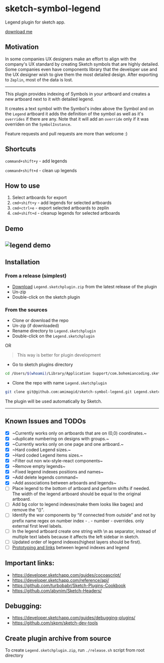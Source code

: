 # sketch-symbol-legend

Legend plugin for sketch app.

[download me](https://github.com/amimagid/sketch-symbol-legend/releases/download/v1.1.0/Legend.sketchplugin.zip)

## Motivation

In some companies UX designers make an effort to align with the company's UX standard by creating Sketch symbols that are highly detailed.
Some companies even have components library that the developer use and the UX designer wish to give them the most detailed design.
After exporting to `Zeplin`, most of the data is lost.

---

This plugin provides indexing of Symbols in your artboard and creates a new artboard next to it with detailed legend.

It creates a text symbol with the Symbol's index above the Symbol and on the `Legend` artboard it adds the definition of the symbol as well as it's `overrides` if there are any.
Note that it will add an `override` only if it was overriden on the `SymbolInstance`.

Feature requests and pull requests are more than welcome :)

## Shortcuts

`command+shift+y` - add legends

`command+shift+d` - clean up legends

## How to use

1. Select artboards for export
2. `cmd+shift+y` - add legends for selected artboards
3. `cmd+ctrl+e` - export selected artboards to zeplin
4. `cmd+shift+d` - cleanup legends for selected artboards

## Demo

## ![legend demo](https://github.com/amimagid/sketch-symbol-legend/blob/master/LegendPlugin.gif)

## Installation

### From a release (simplest)

* [Download](https://github.com/amimagid/sketch-symbol-legend/releases/latest) `Legend.sketchplugin.zip` from the latest release of the plugin
* Un-zip
* Double-click on the sketch plugin

### From the sources

* Clone or download the repo
* Un-zip (if downloaded)
* Rename directory to `Legend.sketchplugin`
* Double-click on the `Legend.sketchplugin`

OR

> This way is better for plugin development

* Go to sketch plugins directory
```sh
cd /Users/$(whoami)/Library/Application Support/com.bohemiancoding.sketch3/Plugins
```
* Clone the repo with name `Legend.sketchplugin`
```sh
git clone git@github.com:amimagid/sketch-symbol-legend.git Legend.sketchplugin
```
The plugin will be used automatically by Sketch.

---

## Known Issues and TODOs

* [x] ~Currently works only on artboards that are on (0,0) coordinates.~
* [x] ~duplicate numbering on designs with groups.~
* [x] ~Currently works only on one page and one artboard.~
* [x] ~Hard coded Legend sizes.~
* [x] ~Hard coded Legend items sizes.~
* [x] ~Filter out non wix-style-react components~
* [x] ~Remove empty legends~
* [x] ~Fixed legend indexes positions and names~
* [x] ~Add delete legends command~
* [x] ~Add associations between arboards and legends~
* [ ] Place legend to the bottom of artboard and perform shifts if needed. The width of the legend artboard should be equal to the original artboard.
* [ ] Add bg color to legend indexes(make them looks like bages) and remove the "()".
* [ ] Identify the wsr components by “if connected from outside” and not by prefix name regex on number index - . - number - overrides. only external first level labels.
* [ ] In the legend artboard create one string with \n as separator, instead of multiple text labels because it affects the left sidebar in sketch.
* [ ] Updated order of legend indexes(highest layers should be first).
* [ ] [Prototyping and links](https://blog.zeplin.io/flows-in-zeplin-round-one-c56550f23f0f) between legend indexes and legend

## Important links:

* https://developer.sketchapp.com/guides/cocoascript/
* https://developer.sketchapp.com/reference/api/
* https://github.com/turbobabr/Sketch-Plugins-Cookbook
* https://github.com/abynim/Sketch-Headers/

## Debugging:

* https://developer.sketchapp.com/guides/debugging-plugins/
* https://github.com/skpm/sketch-dev-tools

## Create plugin archive from source

To create `Legend.sketchplugin.zip`, run `./release.sh` script from root directory

